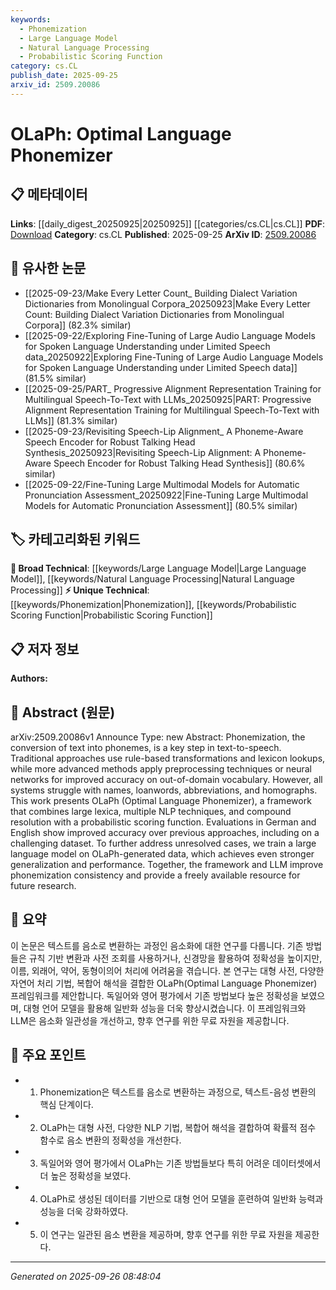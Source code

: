 ```yaml
---
keywords:
  - Phonemization
  - Large Language Model
  - Natural Language Processing
  - Probabilistic Scoring Function
category: cs.CL
publish_date: 2025-09-25
arxiv_id: 2509.20086
---
```


<!-- KEYWORD_LINKING_METADATA:
{
  "processed_timestamp": "2025-09-26T08:48:04.687567",
  "vocabulary_version": "1.0",
  "selected_keywords": [
    "Phonemization",
    "Large Language Model",
    "Natural Language Processing",
    "Probabilistic Scoring Function"
  ],
  "rejected_keywords": [],
  "similarity_scores": {
    "Phonemization": 0.7,
    "Large Language Model": 0.85,
    "Natural Language Processing": 0.8,
    "Probabilistic Scoring Function": 0.65
  },
  "extraction_method": "AI_prompt_based",
  "budget_applied": true,
  "candidates_json": {
    "candidates": [
      {
        "surface": "Phonemization",
        "canonical": "Phonemization",
        "aliases": [
          "Text-to-Phoneme Conversion"
        ],
        "category": "unique_technical",
        "rationale": "Phonemization is a specialized process crucial for text-to-speech systems, offering unique insights into language processing.",
        "novelty_score": 0.75,
        "connectivity_score": 0.65,
        "specificity_score": 0.85,
        "link_intent_score": 0.7
      },
      {
        "surface": "Large Language Model",
        "canonical": "Large Language Model",
        "aliases": [
          "LLM"
        ],
        "category": "broad_technical",
        "rationale": "Large Language Models are integral to modern NLP tasks, providing a strong link to existing research in language processing.",
        "novelty_score": 0.4,
        "connectivity_score": 0.9,
        "specificity_score": 0.6,
        "link_intent_score": 0.85
      },
      {
        "surface": "NLP techniques",
        "canonical": "Natural Language Processing",
        "aliases": [
          "NLP"
        ],
        "category": "broad_technical",
        "rationale": "NLP techniques are foundational to the framework discussed, connecting it to a wide range of language processing research.",
        "novelty_score": 0.3,
        "connectivity_score": 0.88,
        "specificity_score": 0.55,
        "link_intent_score": 0.8
      },
      {
        "surface": "Probabilistic Scoring Function",
        "canonical": "Probabilistic Scoring Function",
        "aliases": [
          "Scoring Function"
        ],
        "category": "unique_technical",
        "rationale": "The probabilistic scoring function is a novel element of the framework, enhancing the accuracy and reliability of phonemization.",
        "novelty_score": 0.7,
        "connectivity_score": 0.6,
        "specificity_score": 0.8,
        "link_intent_score": 0.65
      }
    ],
    "ban_list_suggestions": [
      "method",
      "system",
      "accuracy",
      "performance"
    ]
  },
  "decisions": [
    {
      "candidate_surface": "Phonemization",
      "resolved_canonical": "Phonemization",
      "decision": "linked",
      "scores": {
        "novelty": 0.75,
        "connectivity": 0.65,
        "specificity": 0.85,
        "link_intent": 0.7
      }
    },
    {
      "candidate_surface": "Large Language Model",
      "resolved_canonical": "Large Language Model",
      "decision": "linked",
      "scores": {
        "novelty": 0.4,
        "connectivity": 0.9,
        "specificity": 0.6,
        "link_intent": 0.85
      }
    },
    {
      "candidate_surface": "NLP techniques",
      "resolved_canonical": "Natural Language Processing",
      "decision": "linked",
      "scores": {
        "novelty": 0.3,
        "connectivity": 0.88,
        "specificity": 0.55,
        "link_intent": 0.8
      }
    },
    {
      "candidate_surface": "Probabilistic Scoring Function",
      "resolved_canonical": "Probabilistic Scoring Function",
      "decision": "linked",
      "scores": {
        "novelty": 0.7,
        "connectivity": 0.6,
        "specificity": 0.8,
        "link_intent": 0.65
      }
    }
  ]
}
-->

# OLaPh: Optimal Language Phonemizer

## 📋 메타데이터

**Links**: [[daily_digest_20250925|20250925]] [[categories/cs.CL|cs.CL]]
**PDF**: [Download](https://arxiv.org/pdf/2509.20086.pdf)
**Category**: cs.CL
**Published**: 2025-09-25
**ArXiv ID**: [2509.20086](https://arxiv.org/abs/2509.20086)

## 🔗 유사한 논문
- [[2025-09-23/Make Every Letter Count_ Building Dialect Variation Dictionaries from Monolingual Corpora_20250923|Make Every Letter Count: Building Dialect Variation Dictionaries from Monolingual Corpora]] (82.3% similar)
- [[2025-09-22/Exploring Fine-Tuning of Large Audio Language Models for Spoken Language Understanding under Limited Speech data_20250922|Exploring Fine-Tuning of Large Audio Language Models for Spoken Language Understanding under Limited Speech data]] (81.5% similar)
- [[2025-09-25/PART_ Progressive Alignment Representation Training for Multilingual Speech-To-Text with LLMs_20250925|PART: Progressive Alignment Representation Training for Multilingual Speech-To-Text with LLMs]] (81.3% similar)
- [[2025-09-23/Revisiting Speech-Lip Alignment_ A Phoneme-Aware Speech Encoder for Robust Talking Head Synthesis_20250923|Revisiting Speech-Lip Alignment: A Phoneme-Aware Speech Encoder for Robust Talking Head Synthesis]] (80.6% similar)
- [[2025-09-22/Fine-Tuning Large Multimodal Models for Automatic Pronunciation Assessment_20250922|Fine-Tuning Large Multimodal Models for Automatic Pronunciation Assessment]] (80.5% similar)

## 🏷️ 카테고리화된 키워드
**🧠 Broad Technical**: [[keywords/Large Language Model|Large Language Model]], [[keywords/Natural Language Processing|Natural Language Processing]]
**⚡ Unique Technical**: [[keywords/Phonemization|Phonemization]], [[keywords/Probabilistic Scoring Function|Probabilistic Scoring Function]]

## 📋 저자 정보

**Authors:** 

## 📄 Abstract (원문)

arXiv:2509.20086v1 Announce Type: new 
Abstract: Phonemization, the conversion of text into phonemes, is a key step in text-to-speech. Traditional approaches use rule-based transformations and lexicon lookups, while more advanced methods apply preprocessing techniques or neural networks for improved accuracy on out-of-domain vocabulary. However, all systems struggle with names, loanwords, abbreviations, and homographs. This work presents OLaPh (Optimal Language Phonemizer), a framework that combines large lexica, multiple NLP techniques, and compound resolution with a probabilistic scoring function. Evaluations in German and English show improved accuracy over previous approaches, including on a challenging dataset. To further address unresolved cases, we train a large language model on OLaPh-generated data, which achieves even stronger generalization and performance. Together, the framework and LLM improve phonemization consistency and provide a freely available resource for future research.

## 📝 요약

이 논문은 텍스트를 음소로 변환하는 과정인 음소화에 대한 연구를 다룹니다. 기존 방법들은 규칙 기반 변환과 사전 조회를 사용하거나, 신경망을 활용하여 정확성을 높이지만, 이름, 외래어, 약어, 동형이의어 처리에 어려움을 겪습니다. 본 연구는 대형 사전, 다양한 자연어 처리 기법, 복합어 해석을 결합한 OLaPh(Optimal Language Phonemizer) 프레임워크를 제안합니다. 독일어와 영어 평가에서 기존 방법보다 높은 정확성을 보였으며, 대형 언어 모델을 활용해 일반화 성능을 더욱 향상시켰습니다. 이 프레임워크와 LLM은 음소화 일관성을 개선하고, 향후 연구를 위한 무료 자원을 제공합니다.

## 🎯 주요 포인트

- 1. Phonemization은 텍스트를 음소로 변환하는 과정으로, 텍스트-음성 변환의 핵심 단계이다.
- 2. OLaPh는 대형 사전, 다양한 NLP 기법, 복합어 해석을 결합하여 확률적 점수 함수로 음소 변환의 정확성을 개선한다.
- 3. 독일어와 영어 평가에서 OLaPh는 기존 방법들보다 특히 어려운 데이터셋에서 더 높은 정확성을 보였다.
- 4. OLaPh로 생성된 데이터를 기반으로 대형 언어 모델을 훈련하여 일반화 능력과 성능을 더욱 강화하였다.
- 5. 이 연구는 일관된 음소 변환을 제공하며, 향후 연구를 위한 무료 자원을 제공한다.


---

*Generated on 2025-09-26 08:48:04*